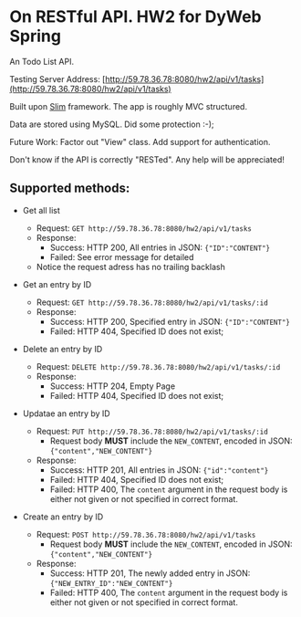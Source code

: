 # On RESTful API. HW2 for DyWeb Spring
An Todo List API.

Testing Server Address: [http://59.78.36.78:8080/hw2/api/v1/tasks](http://59.78.36.78:8080/hw2/api/v1/tasks)

Built upon [Slim](http://www.slimframework.com/) framework. The app is roughly MVC structured.

Data are stored using MySQL. Did some protection :-);

Future Work: Factor out "View" class. Add support for authentication.

Don't know if the API is correctly "RESTed". Any help will be appreciated!

## Supported methods:

* Get all list
    * Request:  `GET http://59.78.36.78:8080/hw2/api/v1/tasks` 
    * Response:
        * Success: HTTP 200, All entries in JSON: `{"ID":"CONTENT"}`
        * Failed: See error message for detailed
    * Notice the request adress has no trailing backlash


* Get an entry by ID
    * Request:  `GET http://59.78.36.78:8080/hw2/api/v1/tasks/:id` 
    * Response:
        * Success: HTTP 200, Specified entry in JSON: `{"ID":"CONTENT"}`
        * Failed: HTTP 404, Specified ID does not exist;


* Delete an entry by ID
    * Request:  `DELETE http://59.78.36.78:8080/hw2/api/v1/tasks/:id` 
    * Response:
        * Success: HTTP 204, Empty Page
        * Failed: HTTP 404, Specified ID does not exist;


* Updatae an entry by ID
    * Request:  `PUT http://59.78.36.78:8080/hw2/api/v1/tasks/:id`
        * Request body **MUST** include the `NEW_CONTENT`, encoded in JSON: `{"content","NEW_CONTENT"}` 
    * Response:
        * Success: HTTP 201, All entries in JSON: `{"id":"content"}`
        * Failed: HTTP 404, Specified ID does not exist;
        * Failed: HTTP 400, The `content` argument in the request body is either not 
            given or not specified in correct format.

* Create an entry by ID
    * Request:  `POST http://59.78.36.78:8080/hw2/api/v1/tasks` 
        * Request body **MUST** include the `NEW_CONTENT`, encoded in JSON: `{"content","NEW_CONTENT"}` 
    * Response:
        * Success: HTTP 201, The newly added entry in JSON: `{"NEW_ENTRY_ID":"NEW_CONTENT"}`
        * Failed: HTTP 400, The `content` argument in the request body is either not 
            given or not specified in correct format.
